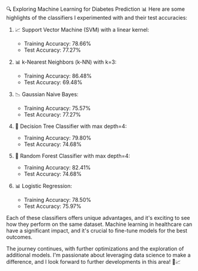 🔍 Exploring Machine Learning for Diabetes Prediction 📊
Here are some highlights of the classifiers I experimented with and their test accuracies:

1. 📈 Support Vector Machine (SVM) with a linear kernel: 
   - Training Accuracy: 78.66%
   - Test Accuracy: 77.27%

2. 📊 k-Nearest Neighbors (k-NN) with k=3:
   - Training Accuracy: 86.48%
   - Test Accuracy: 69.48%

3. 📉 Gaussian Naive Bayes:
   - Training Accuracy: 75.57%
   - Test Accuracy: 77.27%

4. 🌳 Decision Tree Classifier with max depth=4:
   - Training Accuracy: 79.80%
   - Test Accuracy: 74.68%

5. 🌿 Random Forest Classifier with max depth=4:
   - Training Accuracy: 82.41%
   - Test Accuracy: 74.68%

6. 📊 Logistic Regression:
   - Training Accuracy: 78.50%
   - Test Accuracy: 75.97%

Each of these classifiers offers unique advantages, and it's exciting to see how they perform on the same dataset. Machine learning in healthcare can have a significant impact, and it's crucial to fine-tune models for the best outcomes.

The journey continues, with further optimizations and the exploration of additional models. I'm passionate about leveraging data science to make a difference, and I look forward to further developments in this area! 🚀📈
